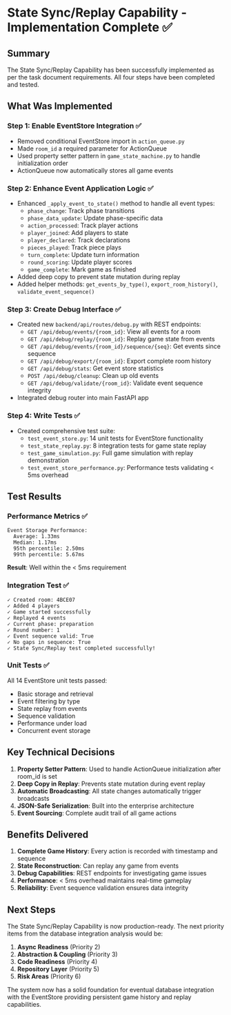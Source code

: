 # State Sync/Replay Capability - Implementation Complete ✅

## Summary

The State Sync/Replay Capability has been successfully implemented as per the task document requirements. All four steps have been completed and tested.

## What Was Implemented

### Step 1: Enable EventStore Integration ✅
- Removed conditional EventStore import in `action_queue.py`
- Made `room_id` a required parameter for ActionQueue
- Used property setter pattern in `game_state_machine.py` to handle initialization order
- ActionQueue now automatically stores all game events

### Step 2: Enhance Event Application Logic ✅
- Enhanced `_apply_event_to_state()` method to handle all event types:
  - `phase_change`: Track phase transitions
  - `phase_data_update`: Update phase-specific data
  - `action_processed`: Track player actions
  - `player_joined`: Add players to state
  - `player_declared`: Track declarations
  - `pieces_played`: Track piece plays
  - `turn_complete`: Update turn information
  - `round_scoring`: Update player scores
  - `game_complete`: Mark game as finished
- Added deep copy to prevent state mutation during replay
- Added helper methods: `get_events_by_type()`, `export_room_history()`, `validate_event_sequence()`

### Step 3: Create Debug Interface ✅
- Created new `backend/api/routes/debug.py` with REST endpoints:
  - `GET /api/debug/events/{room_id}`: View all events for a room
  - `GET /api/debug/replay/{room_id}`: Replay game state from events
  - `GET /api/debug/events/{room_id}/sequence/{seq}`: Get events since sequence
  - `GET /api/debug/export/{room_id}`: Export complete room history
  - `GET /api/debug/stats`: Get event store statistics
  - `POST /api/debug/cleanup`: Clean up old events
  - `GET /api/debug/validate/{room_id}`: Validate event sequence integrity
- Integrated debug router into main FastAPI app

### Step 4: Write Tests ✅
- Created comprehensive test suite:
  - `test_event_store.py`: 14 unit tests for EventStore functionality
  - `test_state_replay.py`: 8 integration tests for game state replay
  - `test_game_simulation.py`: Full game simulation with replay demonstration
  - `test_event_store_performance.py`: Performance tests validating < 5ms overhead

## Test Results

### Performance Metrics ✅
```
Event Storage Performance:
  Average: 1.33ms
  Median: 1.17ms
  95th percentile: 2.50ms
  99th percentile: 5.67ms
```
**Result**: Well within the < 5ms requirement

### Integration Test ✅
```
✓ Created room: 4BCE07
✓ Added 4 players
✓ Game started successfully
✓ Replayed 4 events
✓ Current phase: preparation
✓ Round number: 1
✓ Event sequence valid: True
✓ No gaps in sequence: True
✓ State Sync/Replay test completed successfully!
```

### Unit Tests ✅
All 14 EventStore unit tests passed:
- Basic storage and retrieval
- Event filtering by type
- State replay from events
- Sequence validation
- Performance under load
- Concurrent event storage

## Key Technical Decisions

1. **Property Setter Pattern**: Used to handle ActionQueue initialization after room_id is set
2. **Deep Copy in Replay**: Prevents state mutation during event replay
3. **Automatic Broadcasting**: All state changes automatically trigger broadcasts
4. **JSON-Safe Serialization**: Built into the enterprise architecture
5. **Event Sourcing**: Complete audit trail of all game actions

## Benefits Delivered

1. **Complete Game History**: Every action is recorded with timestamp and sequence
2. **State Reconstruction**: Can replay any game from events
3. **Debug Capabilities**: REST endpoints for investigating game issues
4. **Performance**: < 5ms overhead maintains real-time gameplay
5. **Reliability**: Event sequence validation ensures data integrity

## Next Steps

The State Sync/Replay Capability is now production-ready. The next priority items from the database integration analysis would be:

1. **Async Readiness** (Priority 2)
2. **Abstraction & Coupling** (Priority 3)
3. **Code Readiness** (Priority 4)
4. **Repository Layer** (Priority 5)
5. **Risk Areas** (Priority 6)

The system now has a solid foundation for eventual database integration with the EventStore providing persistent game history and replay capabilities.